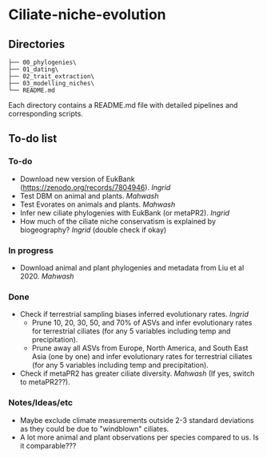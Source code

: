 # Ciliate-niche-evolution

## Directories

```
├── 00_phylogenies\
├── 01_dating\
├── 02_trait_extraction\
├── 03_modelling_niches\
└── README.md
```

Each directory contains a README.md file with detailed pipelines and corresponding scripts. 

<put link to google doc>

## To-do list

### To-do
- Download new version of EukBank (https://zenodo.org/records/7804946). *Ingrid*
- Test DBM on animal and plants. *Mahwash*
- Test Evorates on animals and plants. *Mahwash*
- Infer new ciliate phylogenies with EukBank (or metaPR2). *Ingrid*
- How much of the ciliate niche conservatism is explained by biogeography? *Ingrid* (double check if okay)

### In progress  
- Download animal and plant phylogenies and metadata from Liu et al 2020. *Mahwash*

### Done
- Check if terrestrial sampling biases inferred evolutionary rates. *Ingrid*
  - Prune 10, 20, 30, 50, and 70% of ASVs and infer evolutionary rates for terrestrial ciliates (for any 5 variables including temp and precipitation).  
  - Prune away all ASVs from Europe, North America, and South East Asia (one by one) and infer evolutionary rates for terrestrial ciliates (for any 5 variables including temp and precipitation). 
- Check if metaPR2 has greater ciliate diversity. *Mahwash* (If yes, switch to metaPR2??).

### Notes/Ideas/etc  
- Maybe exclude climate measurements outside 2-3 standard deviations as they could be due to "windblown" ciliates.
- A lot more animal and plant observations per species compared to us. Is it comparable???  
